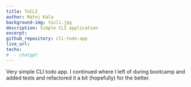 ```yaml
---
title: ToCLI
author: Matej Kala
background-img: tocli.jpg
description: Simple CLI application
excerpt:
github_repository: cli-todo-app
live_url: 
techs:
#  - chatgpt
---
```


Very simple CLI todo app. I continued where I left of during bootcamp and added tests and refactored it a bit (hopefully) for the better.
